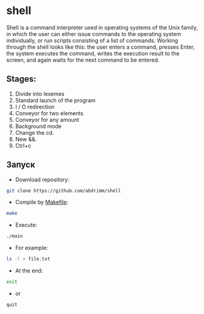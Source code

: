 # shell
  Shell is a command interpreter used in operating systems of the Unix family, in which the user can either issue commands to the operating system individually, or run scripts consisting of a list of commands. Working through the shell looks like this: the user enters a command, presses Enter, the system executes the command, writes the execution result to the screen, and again waits for the next command to be entered.
## Stages:
1. Divide into lexemes
2. Standard launch of the program
3. I / O redirection
4. Conveyor for two elements
5. Conveyor for any amount
6. Background mode
7. Change the cd.
8. New &&.
9. Ctrl+c

## Запуск
* Download repository:
```bash
git clone https://github.com/abdrimm/shell
```
* Compile by [Makefile](https://github.com/abdrimm/shell/blob/master/Makefile):
```bash
make
```
* Execute:
```bash
./main
```
* For example:
```bash
ls -l > file.txt
```
* At the end:
```bash
exit
```
* or
```bash
quit
```
